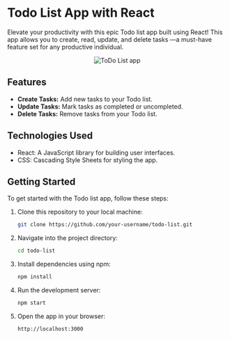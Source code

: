 # Todo List App with React

Elevate your productivity with this epic Todo list app built using React! This app allows you to create, read, update, and delete tasks —a must-have feature set for any productive individual.

<div align="center">
  <img src="https://github.com/FullStackPulse/todo-list/assets/165974985/a163e4e8-2f50-46c2-ba6f-07c3cca0e5be" alt="ToDo List app" />
</div>

## Features

- **Create Tasks:** Add new tasks to your Todo list.
- **Update Tasks:** Mark tasks as completed or uncompleted.
- **Delete Tasks:** Remove tasks from your Todo list.

## Technologies Used

- React: A JavaScript library for building user interfaces.
- CSS: Cascading Style Sheets for styling the app.

## Getting Started

To get started with the Todo list app, follow these steps:

1. Clone this repository to your local machine:

   ```bash
   git clone https://github.com/your-username/todo-list.git
   ```
2. Navigate into the project directory:

   ```bash
   cd todo-list
   ```
3. Install dependencies using npm:

   ```bash
   npm install
   ```
4. Run the development server:

   ```bash
   npm start
   ```
5. Open the app in your browser:
   ```bash
   http://localhost:3000
   ```
